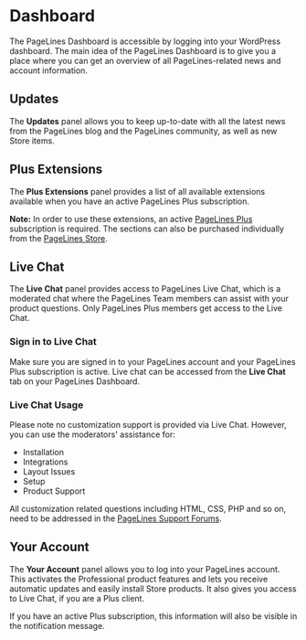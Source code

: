 # Dashboard #

The PageLines Dashboard is accessible by logging into your WordPress dashboard. The main idea of the PageLines Dashboard is to give you a place where you can get an overview of all PageLines-related news and account information.

## Updates ##

The **Updates** panel allows you to keep up-to-date with all the latest news from the PageLines blog and the PageLines community, as well as new Store items.

## Plus Extensions ##

The **Plus Extensions** panel provides a list of all available extensions available when you have an active PageLines Plus subscription.

**Note:** In order to use these extensions, an active [PageLines Plus](http://www.pagelines.com/plus) subscription is required. The sections can also be purchased individually from the [PageLines Store](http://www.pagelines.com/store).

## Live Chat ##

The **Live Chat** panel provides access to PageLines Live Chat, which is a moderated chat where the PageLines Team members can assist with your product questions. Only PageLines Plus members get access to the Live Chat.

### Sign in to Live Chat ###

Make sure you are signed in to your PageLines account and your PageLines Plus subscription is active. Live chat can be accessed from the **Live Chat** tab on your PageLines Dashboard.

### Live Chat Usage ###

Please note no customization support is provided via Live Chat. However, you can use the moderators' assistance for:

* Installation
* Integrations
* Layout Issues
* Setup
* Product Support

All customization related questions including HTML, CSS, PHP and so on, need to be addressed in the [PageLines Support Forums](http://www.pagelines.com/forum).

## Your Account ##

The **Your Account** panel allows you to log into your PageLines account. This activates the Professional product features and lets you receive automatic updates and easily install Store products. It also gives you access to Live Chat, if you are a Plus client. 

If you have an active Plus subscription, this information will also be visible in the notification message.